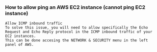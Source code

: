 ### How to allow ping an AWS EC2 instance (cannot ping EC2 instance)
```
Allow ICMP inbound traffic
To solve this issue, you will need to allow specifically the Echo Request and Echo Reply protocol in the ICMP inbound traffic of your EC2 instances. 
This can be done accesing the NETWORK & SECURITY menu in the left panel of AWS.
```
